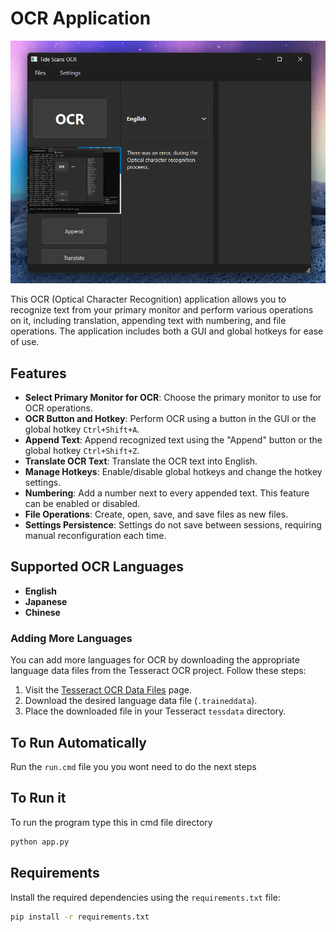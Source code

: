 # OCR Application
![OCR Main Screen](temp.png)

This OCR (Optical Character Recognition) application allows you to recognize text from your primary monitor and perform various operations on it, including translation, appending text with numbering, and file operations. The application includes both a GUI and global hotkeys for ease of use.

## Features

- **Select Primary Monitor for OCR**: Choose the primary monitor to use for OCR operations.
- **OCR Button and Hotkey**: Perform OCR using a button in the GUI or the global hotkey `Ctrl+Shift+A`.
- **Append Text**: Append recognized text using the "Append" button or the global hotkey `Ctrl+Shift+Z`.
- **Translate OCR Text**: Translate the OCR text into English.
- **Manage Hotkeys**: Enable/disable global hotkeys and change the hotkey settings.
- **Numbering**: Add a number next to every appended text. This feature can be enabled or disabled.
- **File Operations**: Create, open, save, and save files as new files.
- **Settings Persistence**: Settings do not save between sessions, requiring manual reconfiguration each time.

## Supported OCR Languages

- **English**
- **Japanese**
- **Chinese**

### Adding More Languages

You can add more languages for OCR by downloading the appropriate language data files from the Tesseract OCR project. Follow these steps:

1. Visit the [Tesseract OCR Data Files](https://github.com/tesseract-ocr/tessdoc/blob/main/Data-Files.md) page.
2. Download the desired language data file (`.traineddata`).
3. Place the downloaded file in your Tesseract `tessdata` directory.

## To Run Automatically

Run the `run.cmd` file you you wont need to do the next steps

## To Run it

To run the program type this in cmd file directory

```sh
python app.py
```

## Requirements

Install the required dependencies using the `requirements.txt` file:

```sh
pip install -r requirements.txt
